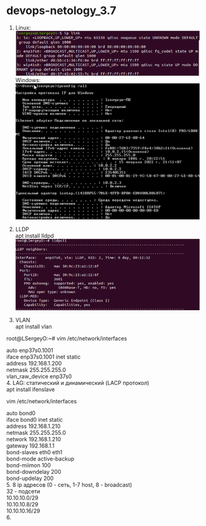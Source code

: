 # devops-netology_3.7  
1. Linux:  
![img.png](img.png)  
Windows: 
![img_1.png](img_1.png)  

2. LLDP  
apt install lldpd  
![img_2.png](img_2.png)  

3. VLAN  
apt install vlan  

root@LSergeyO:~# vim /etc/network/interfaces  

auto enp37s0.1001  
iface enp37s0.1001 inet static  
        address 192.168.1.200  
        netmask 255.255.255.0  
        vlan_raw_device enp37s0  
4. LAG: статический и динамический (LACP протокол)  
apt install ifenslave   

vim /etc/network/interfaces  

auto bond0  
iface bond0 inet static  
    address 192.168.1.210  
    netmask 255.255.255.0  
    network 192.168.1.210  
    gateway 192.168.1.1  
    bond-slaves eth0 eth1  
    bond-mode active-backup  
    bond-miimon 100  
    bond-downdelay 200  
    bond-updelay 200   
5. 8 ip адресов (0 - сеть, 1-7 host, 8 - broadcast)  
32 - подсети  
10.10.10.0/29  
10.10.10.8/29  
10.10.10.16/29  
6. 





